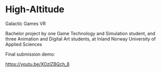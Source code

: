 # High-Altitude

Galactic Games VR

Bachelor project by one Game Technology and Simulation student, and three Animation and Digital Art students, at Inland Norway University of Applied Sciences

Final submission demo:

https://youtu.be/XOzlZBQch_8
